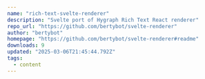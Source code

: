 ```yaml
---
name: "rich-text-svelte-renderer"
description: "Svelte port of Hygraph Rich Text React renderer"
repo_url: "https://github.com/bertybot/svelte-renderer"
author: "bertybot"
homepage: "https://github.com/bertybot/svelte-renderer#readme"
downloads: 9
updated: "2025-03-06T21:45:44.792Z"
tags: 
  - content
---
```

